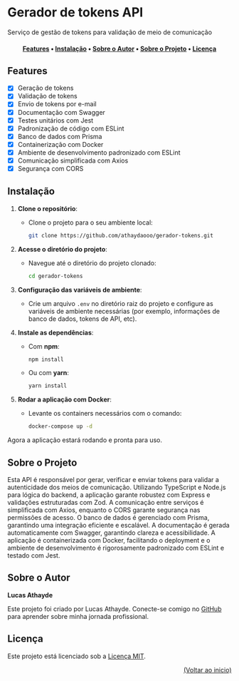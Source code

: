 # Gerador de tokens API

Serviço de gestão de tokens para validação de meio de comunicação

</div>


<div align="center">
<h4>
<a href="#features">Features</a> • 
<a href="#instalação">Instalação</a> • 
<a href="#sobre-o-autor">Sobre o Autor</a> • 
<a href="#sobre-o-projeto">Sobre o Projeto</a> • 
<a href="#licença">Licença</a>
</h4>
</div>


## Features

- [x] Geração de tokens
- [x] Validação de tokens
- [x] Envio de tokens por e-mail
- [x] Documentação com Swagger
- [x] Testes unitários com Jest
- [x] Padronização de código com ESLint
- [x] Banco de dados com Prisma
- [x] Containerização com Docker
- [x] Ambiente de desenvolvimento padronizado com ESLint
- [x] Comunicação simplificada com Axios
- [x] Segurança com CORS

## Instalação

1. **Clone o repositório**:
   - Clone o projeto para o seu ambiente local:
     ```bash
     git clone https://github.com/athaydaooo/gerador-tokens.git
     ```

2. **Acesse o diretório do projeto**:
   - Navegue até o diretório do projeto clonado:
     ```bash
     cd gerador-tokens
     ```

3. **Configuração das variáveis de ambiente**:
   - Crie um arquivo `.env` no diretório raiz do projeto e configure as variáveis de ambiente necessárias (por exemplo, informações de banco de dados, tokens de API, etc).

4. **Instale as dependências**:
   - Com **npm**:
     ```bash
     npm install
     ```
   - Ou com **yarn**:
     ```bash
     yarn install
     ```

5. **Rodar a aplicação com Docker**:
   - Levante os containers necessários com o comando:
     ```bash
     docker-compose up -d
     ```

Agora a aplicação estará rodando e pronta para uso.

## Sobre o Projeto

Esta API é responsável por gerar, verificar e enviar tokens para validar a autenticidade dos meios de comunicação. Utilizando TypeScript e Node.js para lógica do backend, a aplicação garante robustez com Express e validações estruturadas com Zod. A comunicação entre serviços é simplificada com Axios, enquanto o CORS garante segurança nas permissões de acesso. O banco de dados é gerenciado com Prisma, garantindo uma integração eficiente e escalável. A documentação é gerada automaticamente com Swagger, garantindo clareza e acessibilidade. A aplicação é containerizada com Docker, facilitando o deployment e o ambiente de desenvolvimento é rigorosamente padronizado com ESLint e testado com Jest.



## Sobre o Autor

**Lucas Athayde**

Este projeto foi criado por Lucas Athayde. Conecte-se comigo no [GitHub](https://github.com/) para aprender sobre minha jornada profissional.


## Licença

Este projeto está licenciado sob a [Licença MIT](https://opensource.org/licenses/MIT).


<p align="right"><a href="#readme-top">(Voltar ao inicio)</a></p>
